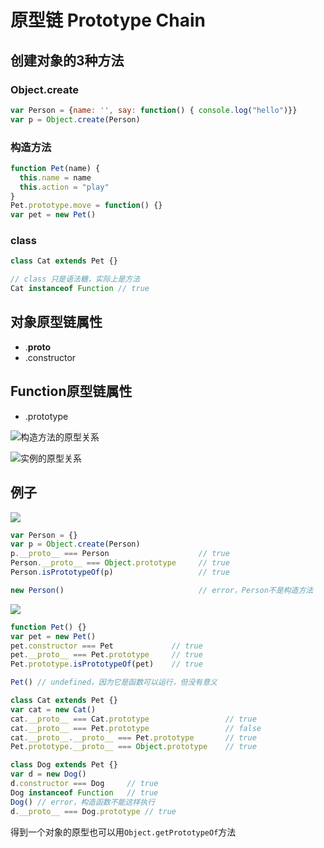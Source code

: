 # 原型链 Prototype Chain

## 创建对象的3种方法

### Object.create

```js
var Person = {name: '', say: function() { console.log("hello")}}
var p = Object.create(Person)
```

### 构造方法

```js
function Pet(name) {
  this.name = name
  this.action = "play"
}
Pet.prototype.move = function() {}
var pet = new Pet()
```

### class


```js
class Cat extends Pet {}

// class 只是语法糖，实际上是方法
Cat instanceof Function // true
```

## 对象原型链属性

* .__proto__
* .constructor

## Function原型链属性

* .prototype


![构造方法的原型关系](https://tva1.sinaimg.cn/large/007S8ZIlly1ggjky41q3fj30gp079q35.jpg)

![实例的原型关系](https://tva1.sinaimg.cn/large/007S8ZIlly1ggjl6xcm7cj30bp0a1wet.jpg)

## 例子

![](https://tva1.sinaimg.cn/large/007S8ZIlly1ggjkzh8at0j30f109hq3a.jpg)
```js
var Person = {}
var p = Object.create(Person)
p.__proto__ === Person                    // true
Person.__proto__ === Object.prototype     // true
Person.isPrototypeOf(p)                   // true

new Person()                              // error，Person不是构造方法
```

![](https://tva1.sinaimg.cn/large/007S8ZIlly1ggjl0yqbimj30g50c9gm3.jpg)

```js
function Pet() {}
var pet = new Pet()
pet.constructor === Pet             // true
pet.__proto__ === Pet.prototype     // true
Pet.prototype.isPrototypeOf(pet)    // true

Pet() // undefined，因为它是函数可以运行，但没有意义

class Cat extends Pet {}
var cat = new Cat()
cat.__proto__ === Cat.prototype                 // true
cat.__proto__ === Pet.prototype                 // false
cat.__proto__.__proto__ === Pet.prototype       // true
Pet.prototype.__proto__ === Object.prototype    // true
```

```js
class Dog extends Pet {}
var d = new Dog()
d.constructor === Dog     // true
Dog instanceof Function   // true
Dog() // error，构造函数不能这样执行
d.__proto__ === Dog.prototype // true
```

得到一个对象的原型也可以用```Object.getPrototypeOf```方法